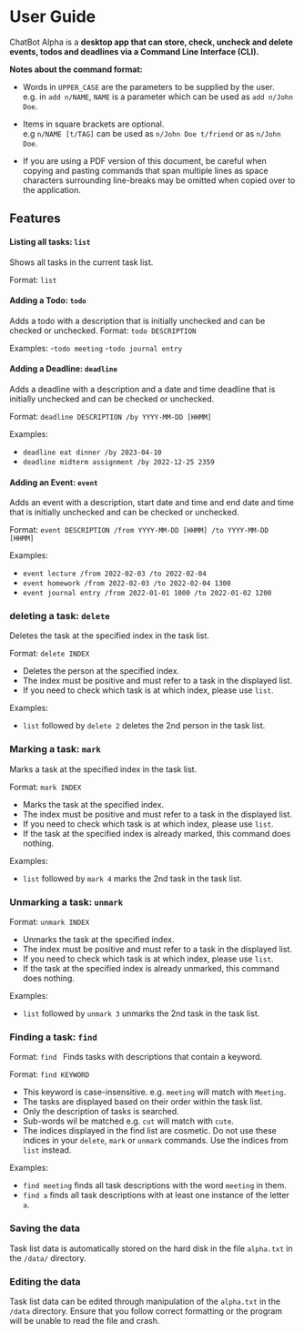 # User Guide

ChatBot Alpha is a **desktop app that can store, check, uncheck and delete
events, todos and deadlines via a Command Line Interface (CLI).**

<div markdown="block" class="alert alert-info">

**Notes about the command format:**

* Words in `UPPER_CASE` are the parameters to be supplied by the user.<br>
  e.g. in `add n/NAME`, `NAME` is a parameter which can be used as `add n/John Doe`.

* Items in square brackets are optional.<br>
  e.g `n/NAME [t/TAG]` can be used as `n/John Doe t/friend` or as `n/John Doe`.


* If you are using a PDF version of this document, be careful when copying and pasting commands that span multiple lines as space characters surrounding line-breaks may be omitted when copied over to the application.
</div>

## Features 

#### Listing all tasks: ``list``
Shows all tasks in the current task list.

Format: ``list``

#### Adding a Todo: ``todo``
Adds a todo with a description that is initially unchecked and can be checked or unchecked.
Format: ``todo DESCRIPTION``

Examples:
-``todo meeting``
-``todo journal entry``

#### Adding a Deadline: ``deadline``
Adds a deadline with a description and a date and time deadline that is initially unchecked and can be checked or unchecked.

Format: ``deadline DESCRIPTION /by YYYY-MM-DD [HHMM]``

Examples:
- ``deadline eat dinner /by 2023-04-10``
- ``deadline midterm assignment /by 2022-12-25 2359``

#### Adding an Event: ``event``
Adds an event with a description, start date and time and end date and time that is initially unchecked and can be checked or unchecked.

Format: ``event DESCRIPTION /from YYYY-MM-DD [HHMM] /to YYYY-MM-DD [HHMM]``

Examples:

- ``event lecture /from 2022-02-03 /to 2022-02-04``
- ``event homework /from 2022-02-03 /to 2022-02-04 1300``
- ``event journal entry /from 2022-01-01 1000 /to 2022-01-02 1200``


### deleting a task: ``delete``

Deletes the task at the specified index in the task list.

Format: ``delete INDEX``
- Deletes the person at the specified index.
- The index must be positive and must refer to a task in the displayed list.
- If you need to check which task is at which index, please use ``list``.

Examples:
- ``list`` followed by ``delete 2`` deletes the 2nd person in the task list.

### Marking a task: ``mark``

Marks a task at the specified index in the task list.

Format: ``mark INDEX``
- Marks the task at the specified index.
- The index must be positive and must refer to a task in the displayed list.
- If you need to check which task is at which index, please use ``list``.
- If the task at the specified index is already marked, this command does nothing.

Examples:
- ``list`` followed by ``mark 4`` marks the 2nd task in the task list.

### Unmarking a task: ``unmark``

Format: ``unmark INDEX``
- Unmarks the task at the specified index.
- The index must be positive and must refer to a task in the displayed list.
- If you need to check which task is at which index, please use ``list``.
- If the task at the specified index is already unmarked, this command does nothing.

Examples:
- ``list`` followed by ``unmark 3`` unmarks the 2nd task in the task list.

### Finding a task: ``find``

Format: ``find ``
Finds tasks with descriptions that contain a keyword.

Format: ``find KEYWORD``
- This keyword is case-insensitive. e.g. ``meeting`` will match with ``Meeting``.
- The tasks are displayed based on their order within the task list.
- Only the description of tasks is searched.
- Sub-words wil be matched e.g. ``cut`` will match with ``cute``.
- The indices displayed in the find list are cosmetic. Do not use these indices in your ``delete``, ``mark`` or ``unmark`` commands. Use the indices from ``list`` instead.

Examples:
- ``find meeting`` finds all task descriptions with the word ``meeting`` in them.
- ``find a`` finds all task descriptions with at least one instance of the letter `a`.


### Saving the data

Task list data is automatically stored on the hard disk in the file ``alpha.txt`` in the ``/data/`` directory.

### Editing the data

Task list data can be edited through manipulation of the ``alpha.txt`` in the ``/data`` directory. Ensure that you follow correct formatting or the program will be unable to read the file and crash.